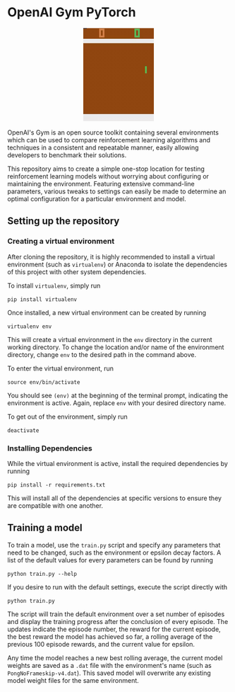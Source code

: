 # OpenAI Gym PyTorch
<p align="center">
  <img src="media/pongnoframeskip-v4.gif">
</p>

OpenAI's Gym is an open source toolkit containing several environments which can
be used to compare reinforcement learning algorithms and techniques in a
consistent and repeatable manner, easily allowing developers to benchmark their
solutions.

This repository aims to create a simple one-stop location for testing
reinforcement learning models without worrying about configuring or maintaining
the environment. Featuring extensive command-line parameters, various tweaks to
settings can easily be made to determine an optimal configuration for a
particular environment and model.

## Setting up the repository

### Creating a virtual environment
After cloning the repository, it is highly recommended to install a virtual
environment (such as `virtualenv`) or Anaconda to isolate the dependencies of
this project with other system dependencies.

To install `virtualenv`, simply run

```
pip install virtualenv
```

Once installed, a new virtual environment can be created by running

```
virtualenv env
```

This will create a virtual environment in the `env` directory in the current
working directory. To change the location and/or name of the environment
directory, change `env` to the desired path in the command above.

To enter the virtual environment, run

```
source env/bin/activate
```

You should see `(env)` at the beginning of the terminal prompt, indicating the
environment is active. Again, replace `env` with your desired directory name.

To get out of the environment, simply run

```
deactivate
```

### Installing Dependencies
While the virtual environment is active, install the required dependencies by
running

```
pip install -r requirements.txt
```

This will install all of the dependencies at specific versions to ensure they
are compatible with one another.

## Training a model

To train a model, use the `train.py` script and specify any parameters that need
to be changed, such as the environment or epsilon decay factors. A list of the
default values for every parameters can be found by running

```
python train.py --help
```

If you desire to run with the default settings, execute the script directly with

```
python train.py
```

The script will train the default environment over a set number of episodes and
display the training progress after the conclusion of every episode. The updates
indicate the episode number, the reward for the current episode, the best reward
the model has achieved so far, a rolling average of the previous 100 episode
rewards, and the current value for epsilon.

Any time the model reaches a new best rolling average, the current model weights
are saved as a `.dat` file with the environment's name (such as
`PongNoFrameskip-v4.dat`). This saved model will overwrite any existing model
weight files for the same environment.
